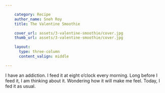 ```yaml
---

    category: Recipe
    author_name: Sneh Roy
    title: The Valentine Smoothie

    cover_url: assets/3-valentine-smoothie/cover.jpg
    thumb_url: assets/3-valentine-smoothie/cover.jpg

    layout:
      type: three-column
      content_valign: middle

---
```


I have an addiction. I feed it at eight o’clock every morning. Long before I feed it, I am thinking about it. Wondering how it will make me feel. Today, I fed it as usual.
